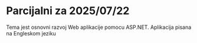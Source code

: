 # Parcijalni za 2025/07/22

Tema jest osnovni razvoj Web aplikacije pomocu ASP.NET.
Aplikacija pisana na Engleskom jeziku
